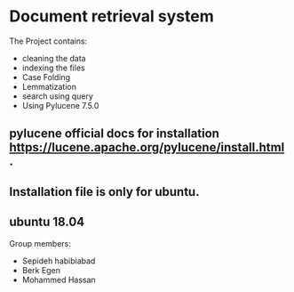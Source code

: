 # Document retrieval system

The Project contains: 
- cleaning the data 
- indexing the files
- Case Folding
- Lemmatization
- search using query
- Using Pylucene 7.5.0

## pylucene official docs for installation https://lucene.apache.org/pylucene/install.html .
## Installation file is only for ubuntu.
## ubuntu 18.04

Group members:
- Sepideh habibiabad
- Berk Egen
- Mohammed Hassan
